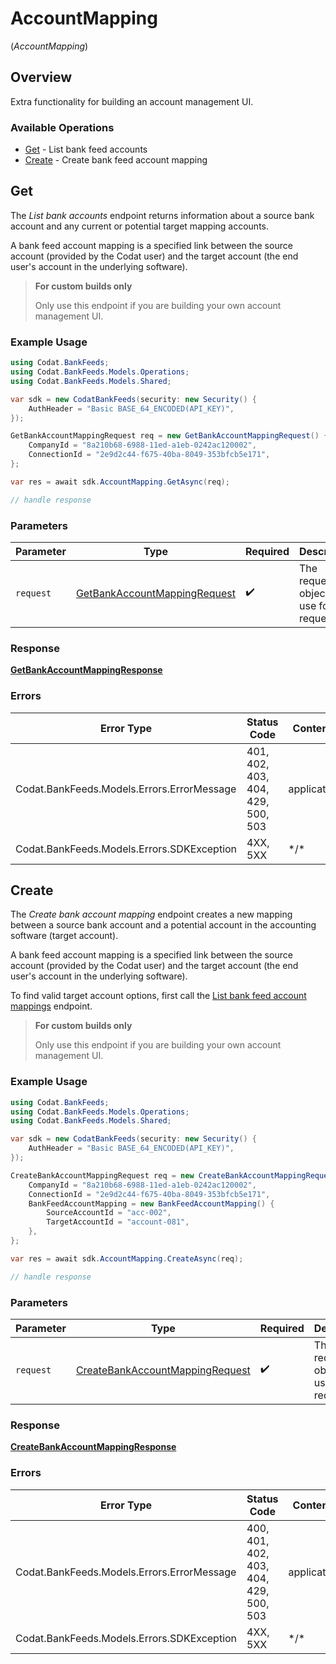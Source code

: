 # AccountMapping
(*AccountMapping*)

## Overview

Extra functionality for building an account management UI.

### Available Operations

* [Get](#get) - List bank feed accounts
* [Create](#create) - Create bank feed account mapping

## Get

﻿The *List bank accounts* endpoint returns information about a source bank account and any current or potential target mapping accounts.

A bank feed account mapping is a specified link between the source account (provided by the Codat user) and the target account (the end user's account in the underlying software).

> **For custom builds only**
> 
> Only use this endpoint if you are building your own account management UI.

### Example Usage

```csharp
using Codat.BankFeeds;
using Codat.BankFeeds.Models.Operations;
using Codat.BankFeeds.Models.Shared;

var sdk = new CodatBankFeeds(security: new Security() {
    AuthHeader = "Basic BASE_64_ENCODED(API_KEY)",
});

GetBankAccountMappingRequest req = new GetBankAccountMappingRequest() {
    CompanyId = "8a210b68-6988-11ed-a1eb-0242ac120002",
    ConnectionId = "2e9d2c44-f675-40ba-8049-353bfcb5e171",
};

var res = await sdk.AccountMapping.GetAsync(req);

// handle response
```

### Parameters

| Parameter                                                                               | Type                                                                                    | Required                                                                                | Description                                                                             |
| --------------------------------------------------------------------------------------- | --------------------------------------------------------------------------------------- | --------------------------------------------------------------------------------------- | --------------------------------------------------------------------------------------- |
| `request`                                                                               | [GetBankAccountMappingRequest](../../Models/Operations/GetBankAccountMappingRequest.md) | :heavy_check_mark:                                                                      | The request object to use for the request.                                              |

### Response

**[GetBankAccountMappingResponse](../../Models/Operations/GetBankAccountMappingResponse.md)**

### Errors

| Error Type                                 | Status Code                                | Content Type                               |
| ------------------------------------------ | ------------------------------------------ | ------------------------------------------ |
| Codat.BankFeeds.Models.Errors.ErrorMessage | 401, 402, 403, 404, 429, 500, 503          | application/json                           |
| Codat.BankFeeds.Models.Errors.SDKException | 4XX, 5XX                                   | \*/\*                                      |

## Create

﻿The *Create bank account mapping* endpoint creates a new mapping between a source bank account and a potential account in the accounting software (target account).

A bank feed account mapping is a specified link between the source account (provided by the Codat user) and the target account (the end user's account in the underlying software).

To find valid target account options, first call the [List bank feed account mappings](https://docs.codat.io//bank-feeds-api#/operations/get-bank-account-mapping) endpoint.

> **For custom builds only**
>
> Only use this endpoint if you are building your own account management UI.

### Example Usage

```csharp
using Codat.BankFeeds;
using Codat.BankFeeds.Models.Operations;
using Codat.BankFeeds.Models.Shared;

var sdk = new CodatBankFeeds(security: new Security() {
    AuthHeader = "Basic BASE_64_ENCODED(API_KEY)",
});

CreateBankAccountMappingRequest req = new CreateBankAccountMappingRequest() {
    CompanyId = "8a210b68-6988-11ed-a1eb-0242ac120002",
    ConnectionId = "2e9d2c44-f675-40ba-8049-353bfcb5e171",
    BankFeedAccountMapping = new BankFeedAccountMapping() {
        SourceAccountId = "acc-002",
        TargetAccountId = "account-081",
    },
};

var res = await sdk.AccountMapping.CreateAsync(req);

// handle response
```

### Parameters

| Parameter                                                                                     | Type                                                                                          | Required                                                                                      | Description                                                                                   |
| --------------------------------------------------------------------------------------------- | --------------------------------------------------------------------------------------------- | --------------------------------------------------------------------------------------------- | --------------------------------------------------------------------------------------------- |
| `request`                                                                                     | [CreateBankAccountMappingRequest](../../Models/Operations/CreateBankAccountMappingRequest.md) | :heavy_check_mark:                                                                            | The request object to use for the request.                                                    |

### Response

**[CreateBankAccountMappingResponse](../../Models/Operations/CreateBankAccountMappingResponse.md)**

### Errors

| Error Type                                 | Status Code                                | Content Type                               |
| ------------------------------------------ | ------------------------------------------ | ------------------------------------------ |
| Codat.BankFeeds.Models.Errors.ErrorMessage | 400, 401, 402, 403, 404, 429, 500, 503     | application/json                           |
| Codat.BankFeeds.Models.Errors.SDKException | 4XX, 5XX                                   | \*/\*                                      |